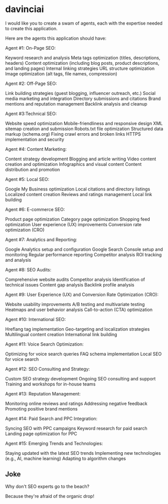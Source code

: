 # davinciai
I would like you to create a swam of agents, each with the expertise needed to create this application.

Here are the agents this application should have:

Agent #1: On-Page SEO:

Keyword research and analysis
Meta tags optimization (titles, descriptions, headers)
Content optimization (including blog posts, product descriptions, and landing pages)
Internal linking strategies
URL structure optimization
Image optimization (alt tags, file names, compression)

Agent #2: Off-Page SEO:

Link building strategies (guest blogging, influencer outreach, etc.)
Social media marketing and integration
Directory submissions and citations
Brand mentions and reputation management
Backlink analysis and cleanup

Agent #3:Technical SEO:

Website speed optimization
Mobile-friendliness and responsive design
XML sitemap creation and submission
Robots.txt file optimization
Structured data markup (schema.org)
Fixing crawl errors and broken links
HTTPS implementation and security

Agent #4: Content Marketing:

Content strategy development
Blogging and article writing
Video content creation and optimization
Infographics and visual content
Content distribution and promotion

Agent #5: Local SEO:

Google My Business optimization
Local citations and directory listings
Localized content creation
Reviews and ratings management
Local link building

Agent #6: E-commerce SEO:

Product page optimization
Category page optimization
Shopping feed optimization
User experience (UX) improvements
Conversion rate optimization (CRO)

Agent #7: Analytics and Reporting:

Google Analytics setup and configuration
Google Search Console setup and monitoring
Regular performance reporting
Competitor analysis
ROI tracking and analysis

Agent #8: SEO Audits:

Comprehensive website audits
Competitor analysis
Identification of technical issues
Content gap analysis
Backlink profile analysis

Agent #9: User Experience (UX) and Conversion Rate Optimization (CRO):

Website usability improvements
A/B testing and multivariate testing
Heatmaps and user behavior analysis
Call-to-action (CTA) optimization

Agent #10: International SEO:

Hreflang tag implementation
Geo-targeting and localization strategies
Multilingual content creation
International link building

Agent #11: Voice Search Optimization:

Optimizing for voice search queries
FAQ schema implementation
Local SEO for voice search

Agent #12: SEO Consulting and Strategy:

Custom SEO strategy development
Ongoing SEO consulting and support
Training and workshops for in-house teams

Agent #13: Reputation Management:

Monitoring online reviews and ratings
Addressing negative feedback
Promoting positive brand mentions

Agent #14: Paid Search and PPC Integration:

Syncing SEO with PPC campaigns
Keyword research for paid search
Landing page optimization for PPC

Agent #15: Emerging Trends and Technologies:

Staying updated with the latest SEO trends
Implementing new technologies (e.g., AI, machine learning)
Adapting to algorithm changes

## Joke

Why don't SEO experts go to the beach?

Because they're afraid of the organic drop!
